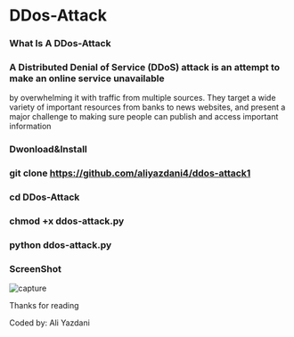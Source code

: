 # DDos-Attack
### What Is A DDos-Attack

### A Distributed Denial of Service (DDoS) attack is an attempt to make an online service unavailable
by overwhelming it with traffic from multiple sources. They target a wide variety of important resources
from banks to news websites, and present a major challenge to making sure people can publish and access important information

### Dwonload&Install

### git clone https://github.com/aliyazdani4/ddos-attack1

### cd DDos-Attack

### chmod +x ddos-attack.py

### python ddos-attack.py

### ScreenShot

![capture](https://user-images.githubusercontent.com/33704360/38769260-91bfc362-3fb4-11e8-86c6-d5a3ca13c31a.PNG)

Thanks for reading

Coded by: Ali Yazdani
